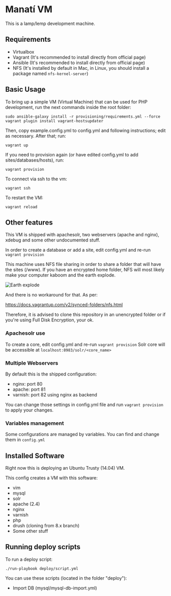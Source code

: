 Manatí VM
========================

This is a lamp/lemp development machine. 

## Requirements

 * Virtualbox
 * Vagrant (It's recommended to install directly from official page)
 * Ansible (It's recommended to install directly from official page)
 * NFS (It's installed by default in Mac, in Linux, you should install a package named `nfs-kernel-server`)

## Basic Usage

To bring up a simple VM (Virtual Machine) that can be used for PHP development, run the next commands inside the root folder:

    sudo ansible-galaxy install -r provisioning/requirements.yml --force
    vagrant plugin install vagrant-hostsupdater
    
Then, copy example.config.yml to config.yml and following instructions; edit as necessary. After that; run:

    vagrant up   

If you need to provision again (or have edited config.yml to add sites/databases/hosts), run:

    vagrant provision

To connect via ssh to the vm:

    vagrant ssh

To restart the VM:

    vagrant reload


## Other features

This VM is shipped with apachesolr, two webservers (apache and nginx), xdebug and some other undocumented stuff.

In order to create a database or add a site, edit config.yml and re-run `vagrant provision`

This machine uses NFS file sharing in order to share a folder that will have the sites (/www). If you have an encrypted home folder, NFS will most likely make your computer kaboom and the earth explode.

![Earth explode](http://www.contentthatworks.com/blogs/Pauls/wp-content/uploads/2013/05/earth-exploding-o.gif "Earth explode")

And there is no workaround for that. As per:

https://docs.vagrantup.com/v2/synced-folders/nfs.html

Therefore, it is advised to clone this repository in an unencrypted folder or if you're using Full Disk Encryption, your ok.

### Apachesolr use

To create a core, edit config.yml and re-run `vagrant provision`
Solr core will be accessible at `localhost:8983/solr/<core_name>`

### Multiple Webservers

By default this is the shipped configuration:
- nginx: port 80
- apache: port 81
- varnish: port 82 using nginx as backend

You can change those settings in config.yml file and run `vagrant provision` to apply your changes.

### Variables management

Some configurations are managed by variables. You can find and change them in `config.yml`

## Installed Software

Right now this is deploying an Ubuntu Trusty (14.04) VM.

This config creates a VM with this software:
 - vim
 - mysql
 - solr
 - apache (2.4)
 - nginx
 - varnish  
 - php
 - drush (cloning from 8.x branch)
 - Some other stuff

## Running deploy scripts
To run a deploy script:

    ./run-playbook deploy/script.yml

You can use these scripts (located in the folder "deploy"):
 - Import DB (mysql/mysql-db-import.yml)
